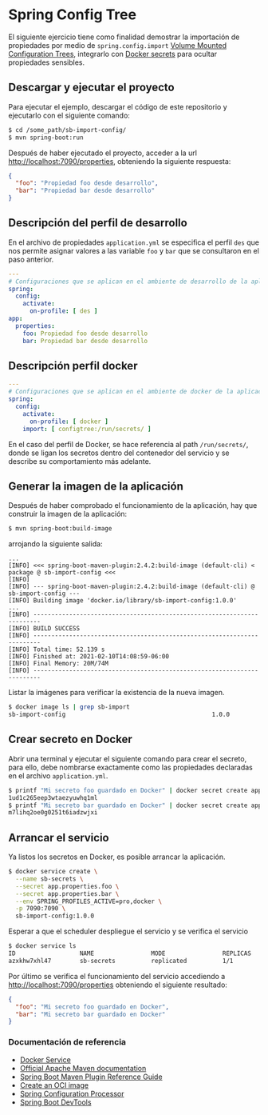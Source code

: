 # Spring Config Tree

El siguiente ejercicio tiene como finalidad demostrar la importación de propiedades por medio de `spring.config.import` [Volume Mounted Configuration Trees](https://spring.io/blog/2020/08/14/config-file-processing-in-spring-boot-2-4), integrarlo con [Docker secrets](https://docs.docker.com/engine/swarm/secrets/) para ocultar propiedades sensibles.

## Descargar y ejecutar el proyecto

Para ejecutar el ejemplo, descargar el código de este repositorio y ejecutarlo con el siguiente comando:

```sh
$ cd /some_path/sb-import-config/
$ mvn spring-boot:run
```

Después de haber ejecutado el proyecto, acceder a la url [http://localhost:7090/properties](http://localhost:7090/properties), obteniendo la siguiente respuesta:

``` json
{
  "foo": "Propiedad foo desde desarrollo",
  "bar": "Propiedad bar desde desarrollo"
}
```

## Descripción del perfil de desarrollo 

En el archivo de propiedades `application.yml` se especifica el perfil `des` que nos permite asignar valores a las variable `foo` y `bar` que se consultaron en el paso anterior. 

``` yml
---
# Configuraciones que se aplican en el ambiente de desarrollo de la aplicación
spring:
  config:
    activate:
      on-profile: [ des ]
app:
  properties:
    foo: Propiedad foo desde desarrollo
    bar: Propiedad bar desde desarrollo
```

## Descripción perfil docker

``` yml
---
# Configuraciones que se aplican en el ambiente de docker de la aplicación
spring:
  config:
    activate:
      on-profile: [ docker ]
    import: [ configtree:/run/secrets/ ]
```

En el caso del perfil de Docker, se hace referencia al path `/run/secrets/`, donde se ligan los secretos dentro del contenedor del servicio y se describe su comportamiento más adelante.

## Generar la imagen de la aplicación

Después de haber comprobado el funcionamiento de la aplicación, hay que construir la imagen de la aplicación:

``` sh
$ mvn spring-boot:build-image
```
arrojando la siguiente salida:

``` log
...
[INFO] <<< spring-boot-maven-plugin:2.4.2:build-image (default-cli) < package @ sb-import-config <<<
[INFO] 
[INFO] --- spring-boot-maven-plugin:2.4.2:build-image (default-cli) @ sb-import-config ---
[INFO] Building image 'docker.io/library/sb-import-config:1.0.0'
...
[INFO] ------------------------------------------------------------------------
[INFO] BUILD SUCCESS
[INFO] ------------------------------------------------------------------------
[INFO] Total time: 52.139 s
[INFO] Finished at: 2021-02-10T14:08:59-06:00
[INFO] Final Memory: 20M/74M
[INFO] ------------------------------------------------------------------------
```

Listar la imágenes para verificar la existencia de la nueva imagen.
``` sh
$ docker image ls | grep sb-import
sb-import-config                                         1.0.0                 384d9a615734        41 years ago        224MB
```

## Crear secreto en Docker

Abrir una terminal y ejecutar el siguiente comando para crear el secreto, para ello, debe nombrarse exactamente como las propiedades declaradas en el archivo `application.yml`.

``` sh
$ printf "Mi secreto foo guardado en Docker" | docker secret create app.properties.foo -
1ud1c265eep3wtaezyuwhq1ml
$ printf "Mi secreto bar guardado en Docker" | docker secret create app.properties.bar -
m7lihq2oe0g0251t6iadzwjxi
```

## Arrancar el servicio

Ya listos los secretos en Docker, es posible arrancar la aplicación.

``` sh
$ docker service create \
  --name sb-secrets \
  --secret app.properties.foo \
  --secret app.properties.bar \
  --env SPRING_PROFILES_ACTIVE=pro,docker \
  -p 7090:7090 \
  sb-import-config:1.0.0
```

Esperar a que el scheduler despliegue el servicio y se verifica el servicio

``` sh
$ docker service ls
ID                  NAME                MODE                REPLICAS            IMAGE                    PORTS
azxkhw7xhl47        sb-secrets          replicated          1/1                 sb-import-config:1.0.0   *:7090->7090/tcp
```

Por último se verifica el funcionamiento del servicio accediendo a [http://localhost:7090/properties](http://localhost:7090/properties) obteniendo el siguiente resultado:

``` json
{
  "foo": "Mi secreto foo guardado en Docker",
  "bar": "Mi secreto bar guardado en Docker"
}
```

### Documentación de referencia

* [Docker Service](https://docs.docker.com/engine/reference/commandline/service/) 
* [Official Apache Maven documentation](https://maven.apache.org/guides/index.html)
* [Spring Boot Maven Plugin Reference Guide](https://docs.spring.io/spring-boot/docs/2.4.2/maven-plugin/reference/html/)
* [Create an OCI image](https://docs.spring.io/spring-boot/docs/2.4.2/maven-plugin/reference/html/#build-image)
* [Spring Configuration Processor](https://docs.spring.io/spring-boot/docs/2.4.2/reference/htmlsingle/#configuration-metadata-annotation-processor)
* [Spring Boot DevTools](https://docs.spring.io/spring-boot/docs/2.4.2/reference/htmlsingle/#using-boot-devtools)

